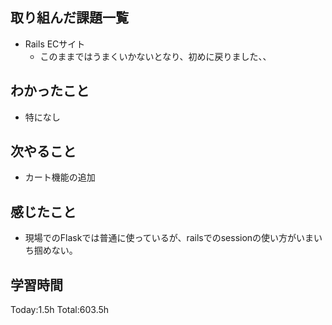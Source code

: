 ## 取り組んだ課題一覧
- Rails ECサイト
  - このままではうまくいかないとなり、初めに戻りました、、
  
## わかったこと
- 特になし

## 次やること
- カート機能の追加
  
## 感じたこと
- 現場でのFlaskでは普通に使っているが、railsでのsessionの使い方がいまいち掴めない。
  
## 学習時間
Today:1.5h
Total:603.5h
